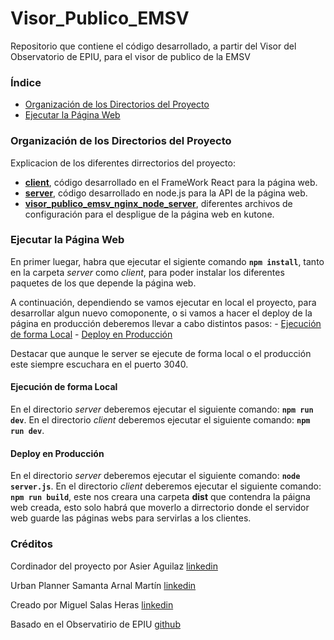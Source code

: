 # Visor_Publico_EMSV
Repositorio que contiene el código desarrollado, a partir del Visor del Observatorio de EPIU, para el visor de publico de la EMSV

### Índice
- [Organización de los Directorios del Proyecto](#organización-de-los-directorios-del-proyecto)
- [Ejecutar la Página Web](#ejecutar-la-página-web)

### Organización de los Directorios del Proyecto
Explicacion de los diferentes dirrectorios del proyecto:
- **[client](/client/)**, código desarrollado en el FrameWork React para la página web.
- **[server](/server/)**, código desarrollado en node.js para la API de la página web.
- **[visor_publico_emsv_nginx_node_server](/visor_publico_emsv_nginx_node_server/)**, diferentes archivos de configuración para el despligue de la página web en kutone. 

### Ejecutar la Página Web
En primer luegar, habra que ejecutar el sigiente comando **`npm install`**, tanto en la carpeta *server* como *client*, para poder instalar los diferentes paquetes de los que depende la página web.

A continuación, dependiendo se vamos ejecutar en local el proyecto, para desarrollar algun nuevo comoponente, o si vamos a hacer el deploy de la página en producción deberemos llevar a cabo distintos pasos:
    - [Ejecución de forma Local](#ejecución-de-forma-local)
    - [Deploy en Producción](#deploy-en-producción)

Destacar que aunque le server se ejecute de forma local o el producción este siempre escuchara en el puerto 3040.

#### Ejecución de forma Local

En el directorio *server* deberemos ejecutar el siguiente comando: **`npm run dev`**.
En el directorio *client* deberemos ejecutar el siguiente comando: **`npm run dev`**.

#### Deploy en Producción

En el directorio *server* deberemos ejecutar el siguiente comando: **`node server.js`**.
En el directorio *client* deberemos ejecutar el siguiente comando: **`npm run build`**, este nos creara una carpeta **dist** que contendra la páigna web creada, esto solo habrá que moverlo a dirrectorio donde el servidor web guarde las páginas webs para servirlas a los clientes.

### Créditos 
Cordinador del proyecto por Asier Aguilaz [linkedin](https://www.linkedin.com/in/asier-eguilaz/)

Urban Planner Samanta Arnal Martín [linkedin](https://www.linkedin.com/in/samanta-arnal/)

Creado por Miguel Salas Heras [linkedin](https://www.linkedin.com/in/miguelsalasheras/)

Basado en el Observatirio de EPIU [github](https://github.com/KhoraUrbanThinkers/Visor_EPIUGetafe)
